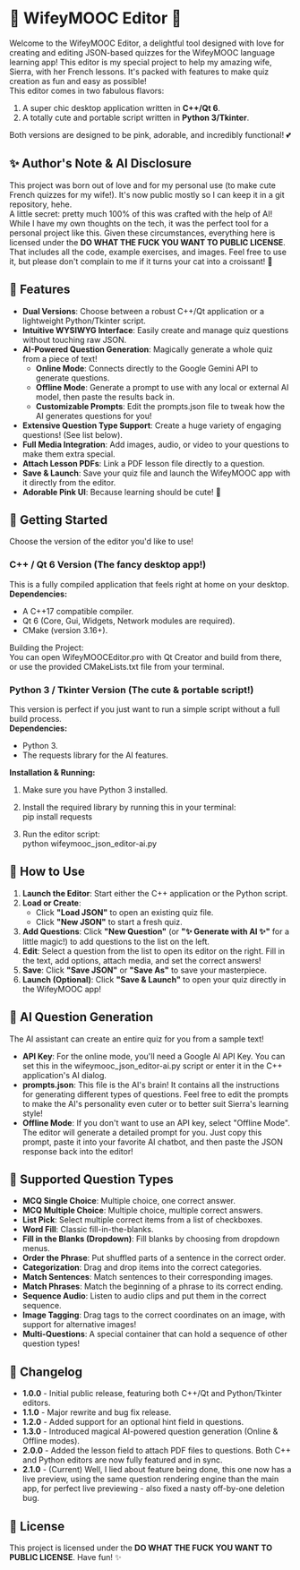 # **💖 WifeyMOOC Editor 💖**

Welcome to the WifeyMOOC Editor, a delightful tool designed with love for creating and editing JSON-based quizzes for the WifeyMOOC language learning app\! This editor is my special project to help my amazing wife, Sierra, with her French lessons. It's packed with features to make quiz creation as fun and easy as possible\!  
This editor comes in two fabulous flavors:

1. A super chic desktop application written in **C++/Qt 6**.  
2. A totally cute and portable script written in **Python 3/Tkinter**.

Both versions are designed to be pink, adorable, and incredibly functional\! 💕

## **✨ Author's Note & AI Disclosure**

This project was born out of love and for my personal use (to make cute French quizzes for my wife\!). It's now public mostly so I can keep it in a git repository, hehe.  
A little secret: pretty much 100% of this was crafted with the help of AI\! While I have my own thoughts on the tech, it was the perfect tool for a personal project like this. Given these circumstances, everything here is licensed under the **DO WHAT THE FUCK YOU WANT TO PUBLIC LICENSE**. That includes all the code, example exercises, and images. Feel free to use it, but please don't complain to me if it turns your cat into a croissant\! 🥐

## **🌟 Features**

* **Dual Versions**: Choose between a robust C++/Qt application or a lightweight Python/Tkinter script.  
* **Intuitive WYSIWYG Interface**: Easily create and manage quiz questions without touching raw JSON.  
* **AI-Powered Question Generation**: Magically generate a whole quiz from a piece of text\!  
  * **Online Mode**: Connects directly to the Google Gemini API to generate questions.  
  * **Offline Mode**: Generate a prompt to use with any local or external AI model, then paste the results back in.  
  * **Customizable Prompts**: Edit the prompts.json file to tweak how the AI generates questions for you\!  
* **Extensive Question Type Support**: Create a huge variety of engaging questions\! (See list below).  
* **Full Media Integration**: Add images, audio, or video to your questions to make them extra special.  
* **Attach Lesson PDFs**: Link a PDF lesson file directly to a question.  
* **Save & Launch**: Save your quiz file and launch the WifeyMOOC app with it directly from the editor.  
* **Adorable Pink UI**: Because learning should be cute\! 💖

## **🚀 Getting Started**

Choose the version of the editor you'd like to use\!

### **C++ / Qt 6 Version (The fancy desktop app\!)**

This is a fully compiled application that feels right at home on your desktop.  
**Dependencies:**

* A C++17 compatible compiler.  
* Qt 6 (Core, Gui, Widgets, Network modules are required).  
* CMake (version 3.16+).

Building the Project:  
You can open WifeyMOOCEditor.pro with Qt Creator and build from there, or use the provided CMakeLists.txt file from your terminal.

### **Python 3 / Tkinter Version (The cute & portable script\!)**

This version is perfect if you just want to run a simple script without a full build process.  
**Dependencies:**

* Python 3\.  
* The requests library for the AI features.

**Installation & Running:**

1. Make sure you have Python 3 installed.  
2. Install the required library by running this in your terminal:  
   pip install requests

3. Run the editor script:  
   python wifeymooc\_json\_editor-ai.py

## **📝 How to Use**

1. **Launch the Editor**: Start either the C++ application or the Python script.  
2. **Load or Create**:  
   * Click **"Load JSON"** to open an existing quiz file.  
   * Click **"New JSON"** to start a fresh quiz.  
3. **Add Questions**: Click **"New Question"** (or **"✨ Generate with AI ✨"** for a little magic\!) to add questions to the list on the left.  
4. **Edit**: Select a question from the list to open its editor on the right. Fill in the text, add options, attach media, and set the correct answers\!  
5. **Save**: Click **"Save JSON"** or **"Save As"** to save your masterpiece.  
6. **Launch (Optional)**: Click **"Save & Launch"** to open your quiz directly in the WifeyMOOC app\!

## **🤖 AI Question Generation**

The AI assistant can create an entire quiz for you from a sample text\!

* **API Key**: For the online mode, you'll need a Google AI API Key. You can set this in the wifeymooc\_json\_editor-ai.py script or enter it in the C++ application's AI dialog.  
* **prompts.json**: This file is the AI's brain\! It contains all the instructions for generating different types of questions. Feel free to edit the prompts to make the AI's personality even cuter or to better suit Sierra's learning style\!  
* **Offline Mode**: If you don't want to use an API key, select "Offline Mode". The editor will generate a detailed prompt for you. Just copy this prompt, paste it into your favorite AI chatbot, and then paste the JSON response back into the editor\!

## **🎀 Supported Question Types**

* **MCQ Single Choice**: Multiple choice, one correct answer.  
* **MCQ Multiple Choice**: Multiple choice, multiple correct answers.  
* **List Pick**: Select multiple correct items from a list of checkboxes.  
* **Word Fill**: Classic fill-in-the-blanks.  
* **Fill in the Blanks (Dropdown)**: Fill blanks by choosing from dropdown menus.  
* **Order the Phrase**: Put shuffled parts of a sentence in the correct order.  
* **Categorization**: Drag and drop items into the correct categories.  
* **Match Sentences**: Match sentences to their corresponding images.  
* **Match Phrases**: Match the beginning of a phrase to its correct ending.  
* **Sequence Audio**: Listen to audio clips and put them in the correct sequence.  
* **Image Tagging**: Drag tags to the correct coordinates on an image, with support for alternative images\!  
* **Multi-Questions**: A special container that can hold a sequence of other question types\!

## **📜 Changelog**

* **1.0.0** \- Initial public release, featuring both C++/Qt and Python/Tkinter editors.  
* **1.1.0** \- Major rewrite and bug fix release.  
* **1.2.0** \- Added support for an optional hint field in questions.  
* **1.3.0** \- Introduced magical AI-powered question generation (Online & Offline modes).  
* **2.0.0** \- Added the lesson field to attach PDF files to questions. Both C++ and Python editors are now fully featured and in sync.
* **2.1.0** \- (Current) Well, I lied about feature being done, this one now has a live preview, using the same question rendering engine than the main app, for perfect live previewing - also fixed a nasty off-by-one deletion bug.


## **📄 License**

This project is licensed under the **DO WHAT THE FUCK YOU WANT TO PUBLIC LICENSE**. Have fun\! ✨
